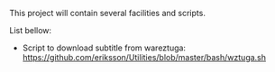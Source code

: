 This project will contain several facilities and scripts.

List bellow:

* Script to download subtitle from wareztuga: https://github.com/eriksson/Utilities/blob/master/bash/wztuga.sh
